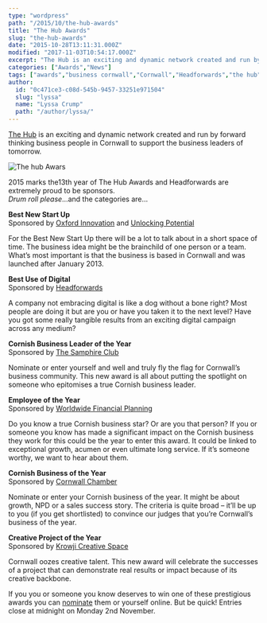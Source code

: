 ```yaml
---
type: "wordpress"
path: "/2015/10/the-hub-awards"
title: "The Hub Awards"
slug: "the-hub-awards"
date: "2015-10-28T13:11:31.000Z"
modified: "2017-11-03T10:54:17.000Z"
excerpt: "The Hub is an exciting and dynamic network created and run by forward thinking business people in Cornwall to support the business leaders of tomorrow. 2015 marks the13th year of The Hub Awards and Headforwards are extremely proud to be sponsors. Drum roll please…and the categories are… Best New Start Up Sponsored by Oxford Innovation …"
categories: ["Awards","News"]
tags: ["awards","business cornwall","Cornwall","Headforwards","the hub","the hub awards"]
author:
  id: "0c471ce3-c08d-545b-9457-33251e971504"
  slug: "lyssa"
  name: "Lyssa Crump"
  path: "/author/lyssa/"
---
```

[The Hub](https://cornwallhub.org/) is an exciting and dynamic network created and run by forward thinking business people in Cornwall to support the business leaders of tomorrow.

![The hub Awars](/wp-content/uploads/2015/10/10438454_10152975868044218_309510142084846356_n.jpg)

2015 marks the13th year of The Hub Awards and Headforwards are extremely proud to be sponsors.  
_Drum roll please_…and the categories are…

**Best New Start Up**  
Sponsored by [Oxford Innovation](http://oxin.co.uk/) and [Unlocking Potential](http://www.unlocking-potential.co.uk/)

For the Best New Start Up there will be a lot to talk about in a short space of time. The business idea might be the brainchild of one person or a team. What’s most important is that the business is based in Cornwall and was launched after January 2013.

**Best Use of Digital**  
Sponsored by [Headforwards](http://www.headforwards.com/who-we-are/)

A company not embracing digital is like a dog without a bone right? Most people are doing it but are you or have you taken it to the next level? Have you got some really tangible results from an exciting digital campaign across any medium?

**Cornish Business Leader of the Year**  
Sponsored by [The Samphire Club](http://www.thesamphireclub.co.uk/)

Nominate or enter yourself and well and truly fly the flag for Cornwall’s business community. This new award is all about putting the spotlight on someone who epitomises a true Cornish business leader.

**Employee of the Year**  
Sponsored by [Worldwide Financial Planning](http://www.wwfp.net/)

Do you know a true Cornish business star? Or are you that person? If you or someone you know has made a significant impact on the Cornish business they work for this could be the year to enter this award. It could be linked to exceptional growth, acumen or even ultimate long service. If it’s someone worthy, we want to hear about them.

**Cornish Business of the Year**  
Sponsored by [Cornwall Chamber](http://www.cornwallchamber.co.uk/)

Nominate or enter your Cornish business of the year. It might be about growth, NPD or a sales success story. The criteria is quite broad – it’ll be up to you (if you get shortlisted) to convince our judges that you’re Cornwall’s business of the year.

**Creative Project of the Year**  
Sponsored by [Krowji Creative Space](http://www.krowji.org.uk/)

Cornwall oozes creative talent. This new award will celebrate the successes of a project that can demonstrate real results or impact because of its creative backbone.

If you you or someone you know deserves to win one of these prestigious awards you can [nominate](https://cornwallhub.org/nominations/) them or yourself online. But be quick! Entries close at midnight on Monday 2nd November.